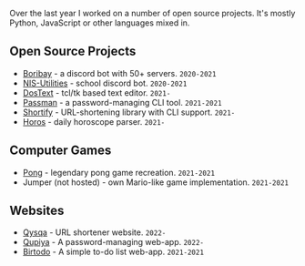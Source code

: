 Over the last year I worked on a number of open source
projects. It's mostly Python, JavaScript or other languages mixed in.

## Open Source Projects

- [Boribay](https://github.com/Dositan/Boribay) - a discord bot with 50+ servers. `2020-2021`
- [NIS-Utilities](https://github.com/Dositan/NIS-Utilities) - school discord bot. `2020-2021`
- [DosText](https://github.com/Dositan/dostext) - tcl/tk based text editor. `2021-`
- [Passman](https://github.com/Dositan/passman) - a password-managing CLI tool. `2021-2021`
- [Shortify](https://github.com/Dositan/shortify) - URL-shortening library with CLI support. `2021-`
- [Horos](https://github.com/Dositan/horos) - daily horoscope parser. `2021-`

## Computer Games

- [Pong](https://github.com/Dositan/pong) - legendary pong game recreation. `2021-2021`
- Jumper (not hosted) - own Mario-like game implementation. `2021-2021`

## Websites

- [Qysqa](https://qysqa.herokuapp.com/) - URL shortener website. `2022-`
- [Qupiya](https://github.com/Dositan/qupiya) - A password-managing web-app. `2022-`
- [Birtodo](https://github.com/Dositan/birtodo) - A simple to-do list web-app. `2021-2021`
